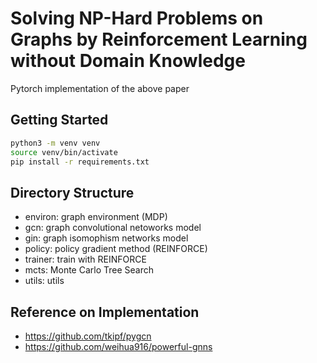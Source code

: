 # Solving NP-Hard Problems on Graphs by Reinforcement Learning without Domain Knowledge
Pytorch implementation of the above paper

## Getting Started
```bash
python3 -m venv venv
source venv/bin/activate
pip install -r requirements.txt
```

## Directory Structure
- environ: graph environment (MDP)
- gcn: graph convolutional netoworks model
- gin: graph isomophism networks model
- policy: policy gradient method (REINFORCE)
- trainer: train with REINFORCE
- mcts: Monte Carlo Tree Search
- utils: utils

## Reference on Implementation
- https://github.com/tkipf/pygcn
- https://github.com/weihua916/powerful-gnns

